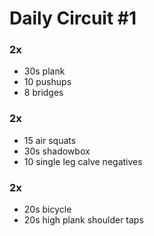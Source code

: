 # Daily Circuit #1
### 2x
- 30s plank
- 10 pushups
- 8 bridges
### 2x
- 15 air squats
- 30s shadowbox
- 10 single leg calve negatives
### 2x
- 20s bicycle
- 20s high plank shoulder taps